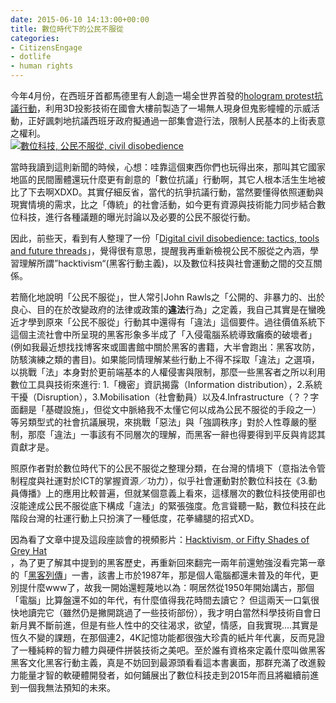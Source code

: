 ```yaml
---
date: 2015-06-10 14:13:00+00:00
title: 數位時代下的公民不服從
categories:
- CitizensEngage
- dotlife
- human rights
---
```


今年4月份，在西班牙首都馬德里有人創造一場全世界首發的[hologram protest抗議行動](http://world.yam.com/post.php?id=3724)，利用3D投影技術在國會大樓前製造了一場無人現身但鬼影幢幢的示威活動，正好諷刺地抗議西班牙政府擬通過一部集會遊行法，限制人民基本的上街表意之權利。  
[![數位科技, 公民不服從, civil disobedience](https://1.bp.blogspot.com/-car5rWQ0dNY/V3xBWoDjNQI/AAAAAAAAKMA/HKSb2lnGL8Ylsd1IJgYB9eWM4w7sVk7vgCLcB/s1600/gagbig.jpg)](http://www.commondreams.org/further/2015/04/12/we-are-not-crime-spanish-activists-hold-first-ever-hologram-protest)  
  
當時我讀到這則新聞的時候，心想：哇靠這個東西你們也玩得出來，那叫其它國家地區的民間團體還玩什麼更有創意的「數位抗議」行動啊，其它人根本活生生地被比了下去啊XDXD。其實仔細反省，當代的抗爭抗議行動，當然要懂得依照運動與現實情境的需求，比之「傳統」的社會活動，如今更有資源與技術能力同步結合數位科技，進行各種議題的曝光討論以及必要的公民不服從行動。  
  
因此，前些天，看到有人整理了一份「[Digital civil disobedience: tactics, tools and future threads](http://beatricemartini.it/blog/digital-civil-disobedience/)」，覺得很有意思，提醒我再重新檢視公民不服從之內涵，學習理解所謂”hacktivism“(黑客行動主義)，以及數位科技與社會運動之間的交互關係。  
  
若簡化地說明「公民不服從」，世人常引John Rawls之「公開的、非暴力的、出於良心、目的在於改變政府的法律或政策的**違法**行為」之定義，我自己其實是在蠻晚近才學到原來「公民不服從」行動其中還得有「違法」這個要件。過往價值系統下這個主流社會中所呈現的黑客形象多半成了「入侵電腦系統導致癱瘓的破壞者」(例如我最近想找找博客來或圖書館中關於黑客的書籍，大半會跑出：黑客攻防，防駭演練之類的書目)。如果能同情理解某些行動上不得不採取「違法」之選項，以挑戰「法」本身對於更前端基本的人權侵害與限制，那麼一些黑客者之所以利用數位工具與技術來進行: 1.「機密」資訊揭露（Information distribution），2.系統干擾（Disruption），3.Mobilisation（社會動員）以及4.Infrastructure（？？字面翻是「基礎設施」，但從文中脈絡我不太懂它何以成為公民不服從的手段之一）等另類型式的社會抗議展現，來挑戰「惡法」與「強調秩序」對於人性尊嚴的壓制，那麼「違法」一事該有不同層次的理解，而黑客一辭也得要得到平反與肯認其貢獻才是。  
  
照原作者對於數位時代下的公民不服從之整理分類，在台灣的情境下（意指法令管制程度與社運對於ICT的掌握資源／功力），似乎社會運動對於數位科技在《3.動員傳播》上的應用比較普遍，但就某個意義上看來，這樣層次的數位科技使用卻也沒能達成公民不服從底下構成「違法」的緊張強度。危言聳聽一點，數位科技在此階段台灣的社運行動上只扮演了一種低度，花拳繡腿的招式XD。  
  
因為看了文章中提及這段座談會的視頻影片：[Hacktivism, or Fifty Shades of Grey Hat](https://re-publica.de/session/hacktivism-or-fifty-shades-grey-hat)  
，為了更了解其中提到的黑客歷史，再重新回來翻完一兩年前還勉強沒看完第一章的「[黑客列傳](http://www.books.com.tw/web/sys_serialtext/?item=0010548392&page=1)」一書，該書上市於1987年，那是個人電腦都還未普及的年代，更別提什麼www了，故我一開始還輕蔑地以為：啊居然從1950年開始講古，那個「電腦」比算盤還不如的年代，有什麼值得我花時間去讀它？ 但這兩天一口氣很快地讀完它（雖然仍是撇開跳過了一些技術部份），我才明白當然科學技術自會日新月異不斷前進，但是有些人性中的交往渴求，欲望，情感，自我實現....其實是恆久不變的課題，在那個連2，4K記憶功能都很強大珍貴的紙片年代裏，反而見證了一種純粹的智力體力與硬件拼裝技術之美吧。至於誰有資格來定義什麼叫做黑客黑客文化黑客行動主義，真是不妨回到最源頭看看這本書裏面，那群充滿了改進毅力能量才智的軟硬體開發者，如何鋪展出了數位科技走到2015年而且將繼續前進到一個我無法預知的未來。  

